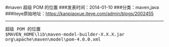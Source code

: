 #maven 超级 POM 的位置
###发表时间：2014-01-10
###分类：maven,java
###iteye原始地址：<a href="https://kanpiaoxue.iteye.com/admin/blogs/2002455" target="_blank">https://kanpiaoxue.iteye.com/admin/blogs/2002455</a>

---

<div class="iteye-blog-content-contain" style="font-size: 14px;"> 
 <pre name="code" class="java">超级 POM 的位置
$MAVEN_HOME\lib\maven-model-builder-X.X.X.jar
org\apache\maven\model\pom-4.0.0.xml</pre> 
 <p>&nbsp;</p> 
</div>
